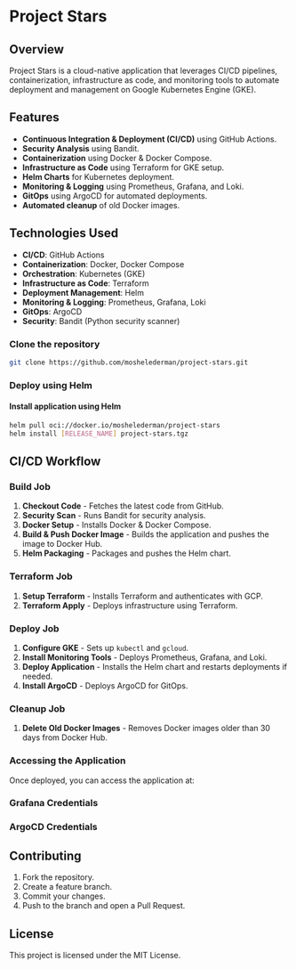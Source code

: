 # Project Stars

## Overview
Project Stars is a cloud-native application that leverages CI/CD pipelines, containerization, infrastructure as code, and monitoring tools to automate deployment and management on Google Kubernetes Engine (GKE).

## Features
- **Continuous Integration & Deployment (CI/CD)** using GitHub Actions.
- **Security Analysis** using Bandit.
- **Containerization** using Docker & Docker Compose.
- **Infrastructure as Code** using Terraform for GKE setup.
- **Helm Charts** for Kubernetes deployment.
- **Monitoring & Logging** using Prometheus, Grafana, and Loki.
- **GitOps** using ArgoCD for automated deployments.
- **Automated cleanup** of old Docker images.

## Technologies Used
- **CI/CD**: GitHub Actions
- **Containerization**: Docker, Docker Compose
- **Orchestration**: Kubernetes (GKE)
- **Infrastructure as Code**: Terraform
- **Deployment Management**: Helm
- **Monitoring & Logging**: Prometheus, Grafana, Loki
- **GitOps**: ArgoCD
- **Security**: Bandit (Python security scanner)

### Clone the repository
```sh
git clone https://github.com/moshelederman/project-stars.git
```

### Deploy using Helm
#### Install application using Helm
```sh
helm pull oci://docker.io/moshelederman/project-stars
helm install [RELEASE_NAME] project-stars.tgz
```

## CI/CD Workflow
### Build Job
1. **Checkout Code** - Fetches the latest code from GitHub.
2. **Security Scan** - Runs Bandit for security analysis.
3. **Docker Setup** - Installs Docker & Docker Compose.
4. **Build & Push Docker Image** - Builds the application and pushes the image to Docker Hub.
5. **Helm Packaging** - Packages and pushes the Helm chart.

### Terraform Job
1. **Setup Terraform** - Installs Terraform and authenticates with GCP.
2. **Terraform Apply** - Deploys infrastructure using Terraform.

### Deploy Job
1. **Configure GKE** - Sets up `kubectl` and `gcloud`.
2. **Install Monitoring Tools** - Deploys Prometheus, Grafana, and Loki.
3. **Deploy Application** - Installs the Helm chart and restarts deployments if needed.
4. **Install ArgoCD** - Deploys ArgoCD for GitOps.

### Cleanup Job
1. **Delete Old Docker Images** - Removes Docker images older than 30 days from Docker Hub.

### Accessing the Application
Once deployed, you can access the application at:

### Grafana Credentials

### ArgoCD Credentials

## Contributing
1. Fork the repository.
2. Create a feature branch.
3. Commit your changes.
4. Push to the branch and open a Pull Request.

## License
This project is licensed under the MIT License.

